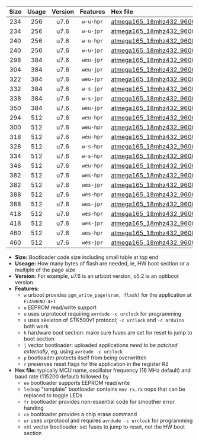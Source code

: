 |Size|Usage|Version|Features|Hex file|
|:-:|:-:|:-:|:-:|:--|
|234|256|u7.6|`w-u-hpr`|[atmega165_18mhz432_9600bps_ur.hex](https://raw.githubusercontent.com/stefanrueger/urboot/main//atmega165_18mhz432_9600bps_ur.hex)|
|234|256|u7.6|`w-u-jpr`|[atmega165_18mhz432_9600bps_ur_vbl.hex](https://raw.githubusercontent.com/stefanrueger/urboot/main//atmega165_18mhz432_9600bps_ur_vbl.hex)|
|240|256|u7.6|`w-u-hpr`|[atmega165_18mhz432_9600bps_lednop_ur.hex](https://raw.githubusercontent.com/stefanrueger/urboot/main//atmega165_18mhz432_9600bps_lednop_ur.hex)|
|240|256|u7.6|`w-u-jpr`|[atmega165_18mhz432_9600bps_lednop_ur_vbl.hex](https://raw.githubusercontent.com/stefanrueger/urboot/main//atmega165_18mhz432_9600bps_lednop_ur_vbl.hex)|
|298|384|u7.6|`weu-jpr`|[atmega165_18mhz432_9600bps_ee_ur_vbl.hex](https://raw.githubusercontent.com/stefanrueger/urboot/main//atmega165_18mhz432_9600bps_ee_ur_vbl.hex)|
|304|384|u7.6|`weu-jpr`|[atmega165_18mhz432_9600bps_ee_lednop_ur_vbl.hex](https://raw.githubusercontent.com/stefanrueger/urboot/main//atmega165_18mhz432_9600bps_ee_lednop_ur_vbl.hex)|
|322|384|u7.6|`weu-jpr`|[atmega165_18mhz432_9600bps_ee_lednop_fr_ur_vbl.hex](https://raw.githubusercontent.com/stefanrueger/urboot/main//atmega165_18mhz432_9600bps_ee_lednop_fr_ur_vbl.hex)|
|332|384|u7.6|`w-s-jpr`|[atmega165_18mhz432_9600bps_vbl.hex](https://raw.githubusercontent.com/stefanrueger/urboot/main//atmega165_18mhz432_9600bps_vbl.hex)|
|338|384|u7.6|`w-s-jpr`|[atmega165_18mhz432_9600bps_lednop_vbl.hex](https://raw.githubusercontent.com/stefanrueger/urboot/main//atmega165_18mhz432_9600bps_lednop_vbl.hex)|
|350|384|u7.6|`weu-jpr`|[atmega165_18mhz432_9600bps_ee_lednop_fr_ce_ur_vbl.hex](https://raw.githubusercontent.com/stefanrueger/urboot/main//atmega165_18mhz432_9600bps_ee_lednop_fr_ce_ur_vbl.hex)|
|294|512|u7.6|`weu-hpr`|[atmega165_18mhz432_9600bps_ee_ur.hex](https://raw.githubusercontent.com/stefanrueger/urboot/main//atmega165_18mhz432_9600bps_ee_ur.hex)|
|300|512|u7.6|`weu-hpr`|[atmega165_18mhz432_9600bps_ee_lednop_ur.hex](https://raw.githubusercontent.com/stefanrueger/urboot/main//atmega165_18mhz432_9600bps_ee_lednop_ur.hex)|
|318|512|u7.6|`weu-hpr`|[atmega165_18mhz432_9600bps_ee_lednop_fr_ur.hex](https://raw.githubusercontent.com/stefanrueger/urboot/main//atmega165_18mhz432_9600bps_ee_lednop_fr_ur.hex)|
|328|512|u7.6|`w-s-hpr`|[atmega165_18mhz432_9600bps.hex](https://raw.githubusercontent.com/stefanrueger/urboot/main//atmega165_18mhz432_9600bps.hex)|
|334|512|u7.6|`w-s-hpr`|[atmega165_18mhz432_9600bps_lednop.hex](https://raw.githubusercontent.com/stefanrueger/urboot/main//atmega165_18mhz432_9600bps_lednop.hex)|
|346|512|u7.6|`weu-hpr`|[atmega165_18mhz432_9600bps_ee_lednop_fr_ce_ur.hex](https://raw.githubusercontent.com/stefanrueger/urboot/main//atmega165_18mhz432_9600bps_ee_lednop_fr_ce_ur.hex)|
|382|512|u7.6|`wes-hpr`|[atmega165_18mhz432_9600bps_ee.hex](https://raw.githubusercontent.com/stefanrueger/urboot/main//atmega165_18mhz432_9600bps_ee.hex)|
|382|512|u7.6|`wes-jpr`|[atmega165_18mhz432_9600bps_ee_vbl.hex](https://raw.githubusercontent.com/stefanrueger/urboot/main//atmega165_18mhz432_9600bps_ee_vbl.hex)|
|388|512|u7.6|`wes-hpr`|[atmega165_18mhz432_9600bps_ee_lednop.hex](https://raw.githubusercontent.com/stefanrueger/urboot/main//atmega165_18mhz432_9600bps_ee_lednop.hex)|
|388|512|u7.6|`wes-jpr`|[atmega165_18mhz432_9600bps_ee_lednop_vbl.hex](https://raw.githubusercontent.com/stefanrueger/urboot/main//atmega165_18mhz432_9600bps_ee_lednop_vbl.hex)|
|418|512|u7.6|`wes-hpr`|[atmega165_18mhz432_9600bps_ee_lednop_fr.hex](https://raw.githubusercontent.com/stefanrueger/urboot/main//atmega165_18mhz432_9600bps_ee_lednop_fr.hex)|
|418|512|u7.6|`wes-jpr`|[atmega165_18mhz432_9600bps_ee_lednop_fr_vbl.hex](https://raw.githubusercontent.com/stefanrueger/urboot/main//atmega165_18mhz432_9600bps_ee_lednop_fr_vbl.hex)|
|460|512|u7.6|`wes-hpr`|[atmega165_18mhz432_9600bps_ee_lednop_fr_ce.hex](https://raw.githubusercontent.com/stefanrueger/urboot/main//atmega165_18mhz432_9600bps_ee_lednop_fr_ce.hex)|
|460|512|u7.6|`wes-jpr`|[atmega165_18mhz432_9600bps_ee_lednop_fr_ce_vbl.hex](https://raw.githubusercontent.com/stefanrueger/urboot/main//atmega165_18mhz432_9600bps_ee_lednop_fr_ce_vbl.hex)|

- **Size:** Bootloader code size including small table at top end
- **Useage:** How many bytes of flash are needed, ie, HW boot section or a multiple of the page size
- **Version:** For example, u7.6 is an urboot version, o5.2 is an optiboot version
- **Features:**
  + `w` urboot provides `pgm_write_page(sram, flash)` for the application at `FLASHEND-4+1`
  + `e` EEPROM read/write support
  + `u` uses urprotocol requiring `avrdude -c urclock` for programming
  + `s` uses skeleton of STK500v1 protocol; `-c urclock` and `-c arduino` both work
  + `h` hardware boot section: make sure fuses are set for reset to jump to boot section
  + `j` vector bootloader: uploaded applications *need to be patched externally*, eg, using `avrdude -c urclock`
  + `p` bootloader protects itself from being overwritten
  + `r` preserves reset flags for the application in the register R2
- **Hex file:** typically MCU name, oscillator frequency (16 MHz default) and baud rate (115200 default) followed by
  + `ee` bootloader supports EEPROM read/write
  + `lednop` "template" bootloader contains `mov rx,rx` nops that can be replaced to toggle LEDs
  + `fr` bootloader provides non-essential code for smoother error handing
  + `ce` bootloader provides a chip erase command
  + `ur` uses urprotocol and requires `avrdude -c urclock` for programming
  + `vbl` vector bootloader: set fuses to jump to reset, not the HW boot section
